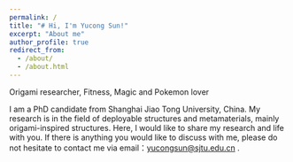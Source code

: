 ```yaml
---
permalink: /
title: "# Hi, I'm Yucong Sun!"
excerpt: "About me"
author_profile: true
redirect_from: 
  - /about/
  - /about.html
---
```



Origami researcher, Fitness, Magic and Pokemon lover

I am a PhD candidate from Shanghai Jiao Tong University, China. My research is in the field of deployable structures and metamaterials, mainly origami-inspired structures. Here, I would like to share my research and life with you. If there is anything you would like to discuss with me, please do not hesitate to contact me via email：yucongsun@sjtu.edu.cn .
